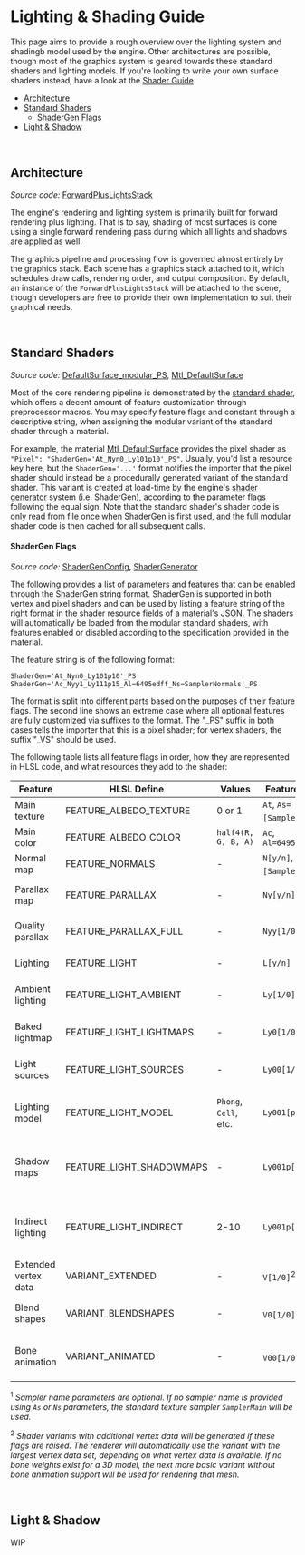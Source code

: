 <h1>Lighting & Shading Guide</h1>

This page aims to provide a rough overview over the lighting system and shadingb model used by the engine. Other architectures are possible, though most of the graphics system is geared towards these standard shaders and lighting models.
If you're looking to write your own surface shaders instead, have a look at the [Shader Guide](./Shader%20Guide.md).
<br>

- [Architecture](#architecture)
- [Standard Shaders](#standard-shaders)
    - [ShaderGen Flags](#shadergen-flags)
- [Light \& Shadow](#light--shadow)

<br>


## Architecture
_Source code:_ [ForwardPlusLightsStack](../../FragEngine3/Graphics/Stack/ForwardPlusLightsStack.cs)

The engine's rendering and lighting system is primarily built for forward rendering plus lighting.
That is to say, shading of most surfaces is done using a single forward rendering pass during which all lights and shadows are applied as well.

The graphics pipeline and processing flow is governed almost entirely by the graphics stack. Each scene has a graphics stack attached to it, which schedules draw calls, rendering order, and output composition. By default, an instance of the `ForwardPlusLightsStack` will be attached to the scene, though developers are free to provide their own implementation to suit their graphical needs.

<br>


## Standard Shaders
_Source code:_ [DefaultSurface_modular_PS](../../data/core/shaders/DefaultSurface_modular_PS.hlsl), [Mtl_DefaultSurface](../../data/core/materials/Mtl_DefaultSurface.json)

Most of the core rendering pipeline is demonstrated by the [standard shader](../../data/core/shaders/DefaultSurface_modular_PS.hlsl), which offers a decent amount of feature customization through preprocessor macros. You may specify feature flags and constant through a descriptive string, when assigning the modular variant of the standard shader through a material.

For example, the material [Mtl_DefaultSurface](../../data/core/materials/Mtl_DefaultSurface.json) provides the pixel shader as `"Pixel": "ShaderGen='At_Nyn0_Ly101p10'_PS"`. Usually, you'd list a resource key here, but the `ShaderGen='...'` format notifies the importer that the pixel shader should instead be a procedurally generated variant of the standard shader. This variant is created at load-time by the engine's [shader generator](../../FragEngine3/Graphics/Resources/ShaderGen/ShaderGenerator.cs) system (i.e. ShaderGen), according to the parameter flags following the equal sign. Note that the standard shader's shader code is only read from file once when ShaderGen is first used, and the full modular shader code is then cached for all subsequent calls.


#### ShaderGen Flags
_Source code:_ [ShaderGenConfig](../../FragEngine3/Graphics/Resources/ShaderGen/ShaderGenConfig.cs), [ShaderGenerator](../../FragEngine3/Graphics/Resources/ShaderGen/ShaderGenerator.cs)

The following provides a list of parameters and features that can be enabled through the ShaderGen string format. ShaderGen is supported in both vertex and pixel shaders and can be used by listing a feature string of the right format in the shader resource fields of a material's JSON. The shaders will automatically be loaded from the modular standard shaders, with features enabled or disabled according to the specification provided in the material.

The feature string is of the following format:
```
ShaderGen='At_Nyn0_Ly101p10'_PS
ShaderGen='Ac_Nyy1_Ly111p15_Al=6495edff_Ns=SamplerNormals'_PS
```
The format is split into different parts based on the purposes of their feature flags.
The second line shows an extreme case where all optional features are fully customized via suffixes to the format.
The "_PS" suffix in both cases tells the importer that this is a pixel shader; for vertex shaders, the suffix "_VS" should be used.

The following table lists all feature flags in order, how they are represented in HLSL code, and what resources they add to the shader:

| Feature              | HLSL Define              | Values                | Feature Flags                        | Resources                      | Description                                     |
| -------------------- | ------------------------ | --------------------- | ------------------------------------ | ------------------------------ | ----------------------------------------------- |
| Main texture         | FEATURE_ALBEDO_TEXTURE   | 0 or 1                | `At`, `As=[Sampler]`<sup>1</sup>     | `TexMain`,<br> `SamplerMain`   | Base albedo/color                               |
| Main color           | FEATURE_ALBEDO_COLOR     | `half4(R, G, B, A)`   | `Ac`, `Al=6495edff`                  | -                              | Base color/tint                                 |
| Normal map           | FEATURE_NORMALS          | -                     | `N[y/n]`, `Ns=[Sampler]`<sup>1</sup> | `TexNormal`,<br> `SamplerMain` | Surface normals                                 |
| Parallax map         | FEATURE_PARALLAX         | -                     | `Ny[y/n]`                            | `TexParallax`,<br> `SamplerMain`,<br> `CBCamera` | Parallax/Height map           |
| Quality parallax     | FEATURE_PARALLAX_FULL    | -                     | `Nyy[1/0]`                           | -                              | Slower but better parallax mapping              |
| Lighting             | FEATURE_LIGHT            | -                     | `L[y/n]`                             | -                              | Enables all lighting                            |
| Ambient lighting     | FEATURE_LIGHT_AMBIENT    | -                     | `Ly[1/0]`                            | `CBScene`                      | Scene's ambient lighting                        |
| Baked lightmap       | FEATURE_LIGHT_LIGHTMAPS  | -                     | `Ly0[1/0]`                           | `TexLightmap`,<br> `SamplerMain` | Lighting from a pre-baked light map           |
| Light sources        | FEATURE_LIGHT_SOURCES    | -                     | `Ly00[1/0]`                          | `BufLights`,<br> `CBCamera`    | Active lighting from light sources              |
| Lighting model       | FEATURE_LIGHT_MODEL      | `Phong`, `Cell`, etc. | `Ly001[p/c/...]`                     | -                              | Which lighting model to use, default is Phong   |
| Shadow maps          | FEATURE_LIGHT_SHADOWMAPS | -                     | `Ly001p[1/0]`                        | `TexShadowMaps`,<br> `BufShadowMatrices`,<br> `SamplerShadowMaps` | Shadows projected using shadow/depth maps |
| Indirect lighting    | FEATURE_LIGHT_INDIRECT   | 2-10                  | `Ly001p[1/0]`                        | `TexShadowNormalMaps`          | Indirect lighting approximated from shadow maps |
| Extended vertex data | VARIANT_EXTENDED         | -                     | `V[1/0]`<sup>2</sup>                 | Vertex buffer 1                | Variant with extended vertex data               |
| Blend shapes         | VARIANT_BLENDSHAPES      | -                     | `V0[1/0]`<sup>2</sup>                | Vertex buffer 2                | Variant with blend shape data                   |
| Bone animation       | VARIANT_ANIMATED         | -                     | `V00[1/0]`<sup>2</sup>               | Vertex buffer 3                | Variant with bone animation weight data         |

<sup>1</sup> _Sampler name parameters are optional. If no sampler name is provided using `As` or `Ns` parameters, the standard texture sampler `SamplerMain` will be used._

<sup>2</sup> _Shader variants with additional vertex data will be generated if these flags are raised. The renderer will automatically use the variant with the largest vertex data set, depending on what vertex data is available. If no bone weights exist for a 3D model, the next more basic variant without bone animation support will be used for rendering that mesh._

<br>


## Light & Shadow

WIP
